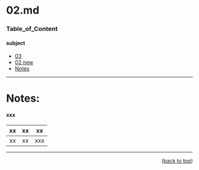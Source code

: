 <a name="topage"></a>

# 02.md

### Table_of_Content

#### subject
* [03](03.md)
* <a href="02.md" target="new">02 new</a> 
* [Notes](#Notes)


----

# Notes:

#### xxx
| xx | xx | xx | 
| :-: | :-: |  :-: | 
| xx | xx | xxx  |

----

<p align="right">(<a href="#topage">back to top</a>)</p>
<br/>
<br/>
